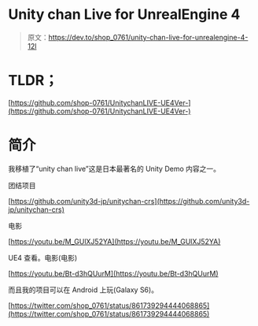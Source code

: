 # Unity chan Live for UnrealEngine 4

> 原文：<https://dev.to/shop_0761/unity-chan-live-for-unrealengine-4-12l>

# TLDR；

[https://github.com/shop-0761/UnitychanLIVE-UE4Ver-](https://github.com/shop-0761/UnitychanLIVE-UE4Ver-)

# 简介

我移植了“unity chan live”这是日本最著名的 Unity Demo 内容之一。

团结项目

[https://github.com/unity3d-jp/unitychan-crs](https://github.com/unity3d-jp/unitychan-crs)

电影

[https://youtu.be/M_GUlXJ52YA](https://youtu.be/M_GUlXJ52YA)

UE4 查看。电影(电影)

[https://youtu.be/Bt-d3hQUurM](https://youtu.be/Bt-d3hQUurM)

而且我的项目可以在 Android 上玩(Galaxy S6)。

[https://twitter.com/shop_0761/status/861739294444068865](https://twitter.com/shop_0761/status/861739294444068865)